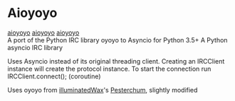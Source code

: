 # Aioyoyo
<a href="https://pypi.python.org/pypi/aioyoyo">[aioyoyo](https://img.shields.io/pypi/v/aioyoyo.svg)</a>
<a href="https://pypi.python.org/pypi/aioyoyo">[aioyoyo](https://img.shields.io/pypi/l/aioyoyo.svg)</a>
<a href="https://pypi.python.org/pypi/aioyoyo">[aioyoyo](https://img.shields.io/pypi/pyversions/aioyoyo.svg)</a>
<br />
A port of the Python IRC library oyoyo to Asyncio for Python 3.5+
A Python asyncio IRC library

Uses Asyncio instead of its original threading client. Creating an IRCClient instance will create the protocol instance.
To start the connection run IRCClient.connect(); (coroutine)

Uses oyoyo from [illuminatedWax](https://github.com/illuminatedwax)'s [Pesterchum](https://github.com/illuminatedwax/pesterchum/tree/master/oyoyo), slightly modified
